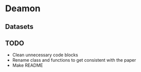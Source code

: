 # Deamon

## Datasets


## TODO
- Clean unnecessary code blocks
- Rename class and functions to get consistent with the paper
- Make README
